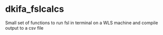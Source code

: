 # dkifa_fslcalcs
Small set of functions to run fsl in terminal on a WLS machine and compile output to a csv file
